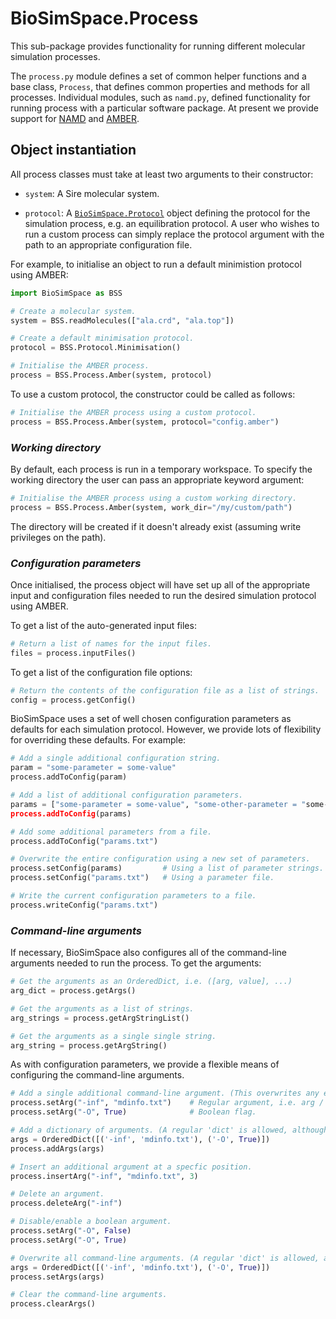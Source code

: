 # BioSimSpace.Process

This sub-package provides functionality for running different molecular
simulation processes.

The `process.py` module defines a set of common helper functions and a
base class, `Process`, that defines common properties and methods for
all processes. Individual modules, such as `namd.py`, defined functionality
for running process with a particular software package. At present we
provide support for [NAMD](http://www.ks.uiuc.edu/Research/namd) and
[AMBER](http://ambermd.org).

## Object instantiation

All process classes must take at least two arguments to their constructor:

* `system`: A Sire molecular system.

* `protocol`: A [`BioSimSpace.Protocol`](../Protocol) object defining the
protocol for the simulation process, e.g. an equilibration protocol. A
user who wishes to run a custom process can simply replace the protocol
argument with the path to an appropriate configuration file.

For example, to initialise an object to run a default minimistion protocol
using AMBER:

```python
import BioSimSpace as BSS

# Create a molecular system.
system = BSS.readMolecules(["ala.crd", "ala.top"])

# Create a default minimisation protocol.
protocol = BSS.Protocol.Minimisation()

# Initialise the AMBER process.
process = BSS.Process.Amber(system, protocol)
```

To use a custom protocol, the constructor could be called as follows:

```python
# Initialise the AMBER process using a custom protocol.
process = BSS.Process.Amber(system, protocol="config.amber")
```

### _Working directory_

By default, each process is run in a temporary workspace. To specify
the working directory the user can pass an appropriate keyword argument:

```python
# Initialise the AMBER process using a custom working directory.
process = BSS.Process.Amber(system, work_dir="/my/custom/path")
```

The directory will be created if it doesn't already exist (assuming write
privileges on the path).

### _Configuration parameters_

Once initialised, the process object will have set up all of the appropriate
input and configuration files needed to run the desired simulation protocol
using AMBER.

To get a list of the auto-generated input files:

```python
# Return a list of names for the input files.
files = process.inputFiles()
```

To get a list of the configuration file options:

```python
# Return the contents of the configuration file as a list of strings.
config = process.getConfig()
```

BioSimSpace uses a set of well chosen configuration parameters as defaults for
each simulation protocol. However, we provide lots of flexibility for overriding
these defaults. For example:

```python
# Add a single additional configuration string.
param = "some-parameter = some-value"
process.addToConfig(param)

# Add a list of additional configuration parameters.
params = ["some-parameter = some-value", "some-other-parameter = "some-other-value"]
process.addToConfig(params)

# Add some additional parameters from a file.
process.addToConfig("params.txt")

# Overwrite the entire configuration using a new set of parameters.
process.setConfig(params)         # Using a list of parameter strings.
process.setConfig("params.txt")   # Using a parameter file.

# Write the current configuration parameters to a file.
process.writeConfig("params.txt")
```

### _Command-line arguments_

If necessary, BioSimSpace also configures all of the command-line arguments
needed to run the process. To get the arguments:

```python
# Get the arguments as an OrderedDict, i.e. ([arg, value], ...)
arg_dict = process.getArgs()

# Get the arguments as a list of strings.
arg_strings = process.getArgStringList()

# Get the arguments as a single single string.
arg_string = process.getArgString()
```

As with configuration parameters, we provide a flexible means of configuring
the command-line arguments.

```python
# Add a single additional command-line argument. (This overwrites any existing argument with the same name.)
process.setArg("-inf", "mdinfo.txt")    # Regular argument, i.e. arg / value.
process.setArg("-O", True)              # Boolean flag.

# Add a dictionary of arguments. (A regular 'dict' is allowed, although argument ordering is lost.)
args = OrderedDict([('-inf', 'mdinfo.txt'), ('-O', True)])
process.addArgs(args)

# Insert an additional argument at a specfic position.
process.insertArg("-inf", "mdinfo.txt", 3)

# Delete an argument.
process.deleteArg("-inf")

# Disable/enable a boolean argument.
process.setArg("-O", False)
process.setArg("-O", True)

# Overwrite all command-line arguments. (A regular 'dict' is allowed, although argument ordering is lost.)
args = OrderedDict([('-inf', 'mdinfo.txt'), ('-O', True)])
process.setArgs(args)

# Clear the command-line arguments.
process.clearArgs()
```
